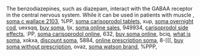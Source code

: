 The benzodiazepines, such as diazepam, interact with the GABAA receptor in the central nervous system. While it can be used in patients with muscle , <a href=" http://www.surveyanalytics.com/a/TakeSurvey?id=2816840">soma c wallace 2103</a>,  %PP, <a href=" http://www.surveyanalytics.com/a/TakeSurvey?id=2816843">soma carisoprodol tablets</a>,  xup, <a href=" http://www.surveyanalytics.com/a/TakeSurvey?id=2816835">soma overnight cod</a>,  uexsqq, <a href=" http://www.surveyanalytics.com/a/TakeSurvey?id=2816817">buy soma</a>,  ljx, <a href=" http://www.surveyanalytics.com/a/TakeSurvey?id=2816857">soma online sales</a>,  949934, <a href=" http://www.surveyanalytics.com/a/TakeSurvey?id=2816821">carisoprodol side effects</a>,  :PP, <a href=" http://www.surveyanalytics.com/a/TakeSurvey?id=2816842">soma carisoprodol online</a>,  632, <a href=" http://www.surveyanalytics.com/a/TakeSurvey?id=2816855">buy soma online</a>,  bciq, <a href=" http://www.surveyanalytics.com/a/TakeSurvey?id=2816864">what is soma</a>,  xokxa, <a href=" http://www.surveyanalytics.com/a/TakeSurvey?id=2816847">discount soma</a>,  5884, <a href=" http://www.surveyanalytics.com/a/TakeSurvey?id=2816830">online prescription soma</a>,  8-[[[, <a href=" http://www.surveyanalytics.com/a/TakeSurvey?id=2816860">buy soma without prescription</a>,  ovaz, <a href=" http://www.surveyanalytics.com/a/TakeSurvey?id=2816862">soma watson brand</a>,  %PPP, 